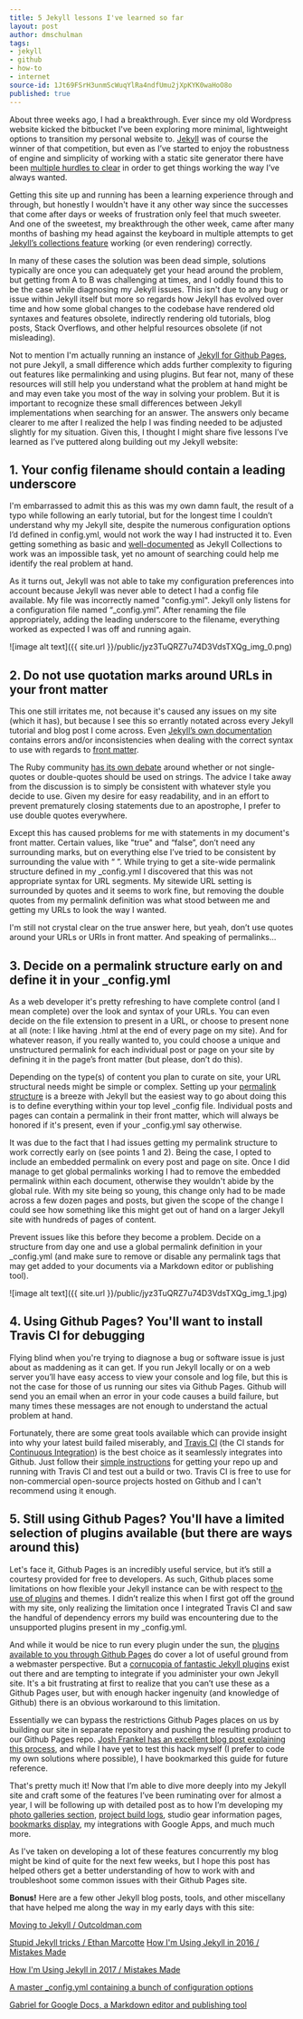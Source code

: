 ```yaml
---
title: 5 Jekyll lessons I've learned so far
layout: post
author: dmschulman
tags:
- jekyll
- github
- how-to
- internet
source-id: 1Jt69FSrH3unmScWuqYlRa4ndfUmu2jXpKYK0waHoO8o
published: true
---
```

About three weeks ago, I had a breakthrough. Ever since my old Wordpress website kicked the bitbucket I've been exploring more minimal, lightweight options to transition my personal website to. [Jekyll](https://jekyllrb.com/) was of course the winner of that competition, but even as I’ve started to enjoy the robustness of engine and simplicity of working with a static site generator there have been [multiple hurdles to clear](https://dmschulman.com/blog/2017/make-the-switch-to-jekyll-in-only-37-easy-steps.html) in order to get things working the way I’ve always wanted.

Getting this site up and running has been a learning experience through and through, but honestly I wouldn't have it any other way since the successes that come after days or weeks of frustration only feel that much sweeter. And one of the sweetest, my breakthrough the other week, came after many months of bashing my head against the keyboard in multiple attempts to get [Jekyll’s collections feature](https://jekyllrb.com/docs/collections/) working (or even rendering) correctly.

In many of these cases the solution was been dead simple, solutions typically are once you can adequately get your head around the problem, but getting from A to B was challenging at times, and I oddly found this to be the case while diagnosing my Jekyll issues. This isn't due to any bug or issue within Jekyll itself but more so regards how Jekyll has evolved over time and how some global changes to the codebase have rendered old syntaxes and features obsolete, indirectly rendering old tutorials, blog posts, Stack Overflows, and other helpful resources obsolete (if not misleading).

Not to mention I'm actually running an instance of [Jekyll for Github Pages](https://jekyllrb.com/docs/github-pages/), not pure Jekyll, a small difference which adds further complexity to figuring out features like permalinking and using plugins. But fear not, many of these resources will still help you understand what the problem at hand might be and may even take you most of the way in solving your problem. But it is important to recognize these small differences between Jekyll implementations when searching for an answer. The answers only became clearer to me after I realized the help I was finding needed to be adjusted slightly for my situation. Given this, I thought I might share five lessons I’ve learned as I’ve puttered along building out my Jekyll website:

## 1. Your config filename should contain a leading underscore

I'm embarrassed to admit this as this was my own damn fault, the result of a typo while following an early tutorial, but for the longest time I couldn’t understand why my Jekyll site, despite the numerous configuration options I’d defined in config.yml, would not work the way I had instructed it to. Even getting something as basic and [well-documented](https://ben.balter.com/2015/02/20/jekyll-collections/) as Jekyll Collections to work was an impossible task, yet no amount of searching could help me identify the real problem at hand.

As it turns out, Jekyll was not able to take my configuration preferences into account because Jekyll was never able to detect I had a config file available. My file was incorrectly named "config.yml". Jekyll only listens for a configuration file named “_config.yml”. After renaming the file appropriately, adding the leading underscore to the filename, everything worked as expected I was off and running again.

![image alt text]({{ site.url }}/public/jyz3TuQRZ7u74D3VdsTXQg_img_0.png)

## 2. Do not use quotation marks around URLs in your front matter

This one still irritates me, not because it's caused any issues on my site (which it has), but because I see this so errantly notated across every Jekyll tutorial and blog post I come across. Even [Jekyll’s own documentation](https://jekyllrb.com/docs/home/) contains errors and/or inconsistencies when dealing with the correct syntax to use with regards to [front matter](https://jekyllrb.com/docs/frontmatter/).

The Ruby community [has its own debate](https://anti-pattern.com/always-use-double-quoted-strings-in-ruby) around whether or not single-quotes or double-quotes should be used on strings. The advice I take away from the discussion is to simply be consistent with whatever style you decide to use. Given my desire for easy readability, and in an effort to prevent prematurely closing statements due to an apostrophe, I prefer to use double quotes everywhere.

Except this has caused problems for me with statements in my document's front matter. Certain values, like "true" and “false”, don’t need any surrounding marks, but on everything else I’ve tried to be consistent by surrounding the value with “ ”. While trying to get a site-wide permalink structure defined in my _config.yml I discovered that this was not appropriate syntax for URL segments. My sitewide URL setting is surrounded by quotes and it seems to work fine, but removing the double quotes from my permalink definition was what stood between me and getting my URLs to look the way I wanted.

I'm still not crystal clear on the true answer here, but yeah, don’t use quotes around your URLs or URIs in front matter. And speaking of permalinks...

## 3. Decide on a permalink structure early on and define it in your _config.yml

As a web developer it's pretty refreshing to have complete control (and I mean complete) over the look and syntax of your URLs. You can even decide on the file extension to present in a URL, or choose to present none at all (note: I like having .html at the end of every page on my site). And for whatever reason, if you really wanted to, you could choose a unique and unstructured permalink for each individual post or page on your site by defining it in the page’s front matter (but please, don’t do this).

Depending on the type(s) of content you plan to curate on site, your URL structural needs might be simple or complex. Setting up your [permalink structure](https://jekyllrb.com/docs/permalinks/) is a breeze with Jekyll but the easiest way to go about doing this is to define everything within your top level _config file. Individual posts and pages can contain a permalink in their front matter, which will always be honored if it's present, even if your _config.yml say otherwise.

It was due to the fact that I had issues getting my permalink structure to work correctly early on (see points 1 and 2). Being the case, I opted to include an embedded permalink on every post and page on site. Once I did manage to get global permalinks working I had to remove the embedded permalink within each document, otherwise they wouldn't abide by the global rule. With my site being so young, this change only had to be made across a few dozen pages and posts, but given the scope of the change I could see how something like this might get out of hand on a larger Jekyll site with hundreds of pages of content.

Prevent issues like this before they become a problem. Decide on a structure from day one and use a global permalink definition in your _config.yml (and make sure to remove or disable any permalink tags that may get added to your documents via a Markdown editor or publishing tool).

![image alt text]({{ site.url }}/public/jyz3TuQRZ7u74D3VdsTXQg_img_1.jpg)

## 4. Using Github Pages? You'll want to install Travis CI for debugging

Flying blind when you're trying to diagnose a bug or software issue is just about as maddening as it can get. If you run Jekyll locally or on a web server you’ll have easy access to view your console and log file, but this is not the case for those of us running our sites via Github Pages. Github will send you an email when an error in your code causes a build failure, but many times these messages are not enough to understand the actual problem at hand.

Fortunately, there are some great tools available which can provide insight into why your latest build failed miserably, and [Travis CI](https://travis-ci.org/) (the CI stands for [Continuous Integration](https://en.wikipedia.org/wiki/Continuous_integration)) is the best choice as it seamlessly integrates into Github. Just follow their [simple instructions](https://docs.travis-ci.com/user/getting-started/) for getting your repo up and running with Travis CI and test out a build or two. Travis CI is free to use for non-commercial open-source projects hosted on Github and I can't recommend using it enough. 

## 5. Still using Github Pages? You'll have a limited selection of plugins available (but there are ways around this)

Let's face it, Github Pages is an incredibly useful service, but it’s still a courtesy provided for free to developers. As such, Github places some limitations on how flexible your Jekyll instance can be with respect to [the use of plugins](https://jekyllrb.com/docs/plugins/) and themes. I didn’t realize this when I first got off the ground with my site, only realizing the limitation once I integrated Travis CI and saw the handful of dependency errors my build was encountering due to the unsupported plugins present in my _config.yml.

And while it would be nice to run every plugin under the sun, the [plugins available to you through Github Pages](https://help.github.com/articles/configuring-jekyll-plugins/) do cover a lot of useful ground from a webmaster perspective. But a [cornucopia of fantastic Jekyll plugins](https://planetjekyll.github.io/plugins/top) exist out there and are tempting to integrate if you administer your own Jekyll site. It's a bit frustrating at first to realize that you can’t use these as a Github Pages user, but with enough hacker ingenuity (and knowledge of Github) there is an obvious workaround to this limitation.

Essentially we can bypass the restrictions Github Pages places on us by building our site in separate repository and pushing the resulting product to our Github Pages repo. [Josh Frankel has an excellent blog post explaining this process](http://joshfrankel.me/blog/deploying-a-jekyll-blog-to-github-pages-with-custom-plugins-and-travisci/), and while I have yet to test this hack myself (I prefer to code my own solutions where possible), I have bookmarked this guide for future reference.

That's pretty much it! Now that I’m able to dive more deeply into my Jekyll site and craft some of the features I’ve been ruminating over for almost a year, I will be following up with detailed post as to how I’m developing my [photo galleries section](https://dmschulman.com/photos/index.html), [project build logs](https://dmschulman.com/projects/index.html), studio gear information pages, [bookmarks display](https://dmschulman.com/about/bookmarks.html), my integrations with Google Apps, and much much more.

As I've taken on developing a lot of these features concurrently my blog might be kind of quite for the next few weeks, but I hope this post has helped others get a better understanding of how to work with and troubleshoot some common issues with their Github Pages site.

**Bonus!** Here are a few other Jekyll blog posts, tools, and other miscellany that have helped me along the way in my early days with this site:

[Moving to Jekyll / Outcoldman.com](https://www.outcoldman.com/en/archive/2014/04/29/jekyll/)

[Stupid Jekyll tricks / Ethan Marcotte](https://ethanmarcotte.com/wrote/stupid-jekyll-tricks/)[How I'm Using Jekyll in 2016 / Mistakes Made](https://mademistakes.com/articles/using-jekyll-2016/)

[How I'm Using Jekyll in 2017 / Mistakes Made](https://mademistakes.com/articles/using-jekyll-2017/)

[A master _config.yml containing a bunch of configuration options](https://github.com/academicpages/academicpages.github.io/blob/master/_config.yml)

[Gabriel for Google Docs, a Markdown editor and publishing tool](https://chrome.google.com/webstore/detail/gabriel/okimajjeocnndpifeelaajdebkkbckff?hl=en-GB)

